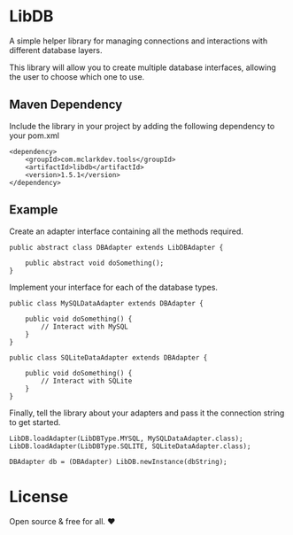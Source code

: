 # LibDB

A simple helper library for managing connections and interactions with different database layers.

This library will allow you to create multiple database interfaces, allowing the user to choose which one to use.

## Maven Dependency

Include the library in your project by adding the following dependency to your pom.xml

```
<dependency>
	<groupId>com.mclarkdev.tools</groupId>
	<artifactId>libdb</artifactId>
	<version>1.5.1</version>
</dependency>
```
## Example

Create an adapter interface containing all the methods required.

```
public abstract class DBAdapter extends LibDBAdapter {

	public abstract void doSomething();
}
```

Implement your interface for each of the database types.

```
public class MySQLDataAdapter extends DBAdapter {

	public void doSomething() {
		// Interact with MySQL
	}
}

public class SQLiteDataAdapter extends DBAdapter {

	public void doSomething() {
		// Interact with SQLite
	}
}
```

Finally, tell the library about your adapters and pass it the connection string to get started.

```
LibDB.loadAdapter(LibDBType.MYSQL, MySQLDataAdapter.class);
LibDB.loadAdapter(LibDBType.SQLITE, SQLiteDataAdapter.class);

DBAdapter db = (DBAdapter) LibDB.newInstance(dbString);
```

# License

Open source & free for all. ❤
